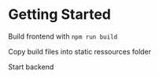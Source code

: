 # Getting Started

Build frontend with `npm run build`

Copy build files into static ressources folder

Start backend
